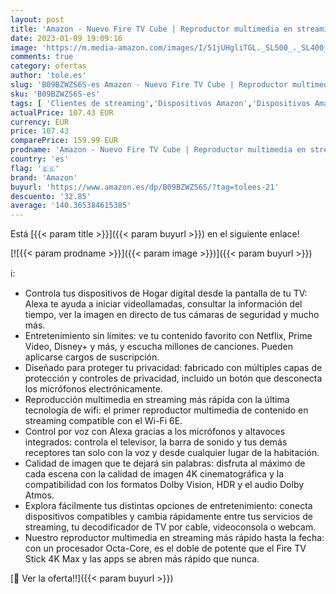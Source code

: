 ```yaml
---
layout: post
title: 'Amazon - Nuevo Fire TV Cube | Reproductor multimedia en streaming con control por voz a través de Alexa  Wi-Fi 6E y Ultra HD 4K'
date: 2023-01-09 19:09:16
image: 'https://m.media-amazon.com/images/I/51jUHgliTGL._SL500_._SL400_.jpg'
comments: true
category: ofertas
author: 'tole.es'
slug: 'B09BZWZS6S-es Amazon - Nuevo Fire TV Cube | Reproductor multimedia en...'
sku: 'B09BZWZS6S-es'
tags: [ 'Clientes de streaming','Dispositivos Amazon','Dispositivos Amazon y Accesorios','Dispositivos para el streaming','Dispositivos para streaming','Electrónica','Equipos de audio y Hi-Fi','Fire TV','Servidores multimedia','alexa','amazon','🇪🇸', ]
actualPrice: 107.43 EUR
currency: EUR
price: 107.43
comparePrice: 159.99 EUR
prodname: 'Amazon - Nuevo Fire TV Cube | Reproductor multimedia en streaming con control por voz a través de Alexa  Wi-Fi 6E y Ultra HD 4K'
country: 'es'
flag: '🇪🇸'
brand: 'Amazon'
buyurl: 'https://www.amazon.es/dp/B09BZWZS6S/?tag=tolees-21'
descuento: '32.85'
average: '140.365384615385'
---
```


Está [{{< param title >}}]({{< param buyurl >}}) en el siguiente enlace!

[![{{< param prodname >}}]({{< param image >}})]({{< param buyurl >}})

ℹ️:

- Controla tus dispositivos de Hogar digital desde la pantalla de tu TV: Alexa te ayuda a iniciar videollamadas, consultar la información del tiempo, ver la imagen en directo de tus cámaras de seguridad y mucho más.
- Entretenimiento sin límites: ve tu contenido favorito con Netflix, Prime Video, Disney+ y más, y escucha millones de canciones. Pueden aplicarse cargos de suscripción.
- Diseñado para proteger tu privacidad: fabricado con múltiples capas de protección y controles de privacidad, incluido un botón que desconecta los micrófonos electrónicamente.
- Reproducción multimedia en streaming más rápida con la última tecnología de wifi: el primer reproductor multimedia de contenido en streaming compatible con el Wi-Fi 6E.
- Control por voz con Alexa gracias a los micrófonos y altavoces integrados: controla el televisor, la barra de sonido y tus demás receptores tan solo con la voz y desde cualquier lugar de la habitación.
- Calidad de imagen que te dejará sin palabras: disfruta al máximo de cada escena con la calidad de imagen 4K cinematográfica y la compatibilidad con los formatos Dolby Vision, HDR y el audio Dolby Atmos.
- Explora fácilmente tus distintas opciones de entretenimiento: conecta dispositivos compatibles y cambia rápidamente entre tus servicios de streaming, tu decodificador de TV por cable, videoconsola o webcam.
- Nuestro reproductor multimedia en streaming más rápido hasta la fecha: con un procesador Octa-Core, es el doble de potente que el Fire TV Stick 4K Max y las apps se abren más rápido que nunca.

[🛒 Ver la oferta!!]({{< param buyurl >}})

